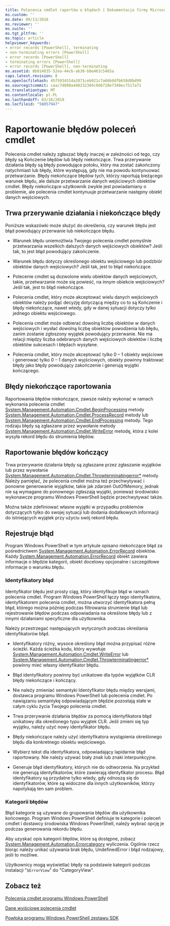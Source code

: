 ```yaml
---
title: Polecenia cmdlet raportów o błędach | Dokumentacja firmy Microsoft
ms.custom: ''
ms.date: 09/13/2016
ms.reviewer: ''
ms.suite: ''
ms.tgt_pltfrm: ''
ms.topic: article
helpviewer_keywords:
- error records [PowerShell], terminating
- non-terminating errors [PowerShell]
- error records [PowerShell]
- terminating errors [PowerShell]
- error records [PowerShell], non-terminating
ms.assetid: 0b014035-52ea-44cb-ab38-bbe463c5465a
caps.latest.revision: 8
ms.openlocfilehash: 45f5934314a2871ceb921c7a66b9dfb658d0bd99
ms.sourcegitcommit: caac7d098a448232304c9d6728e7340ec7517a71
ms.translationtype: MT
ms.contentlocale: pl-PL
ms.lasthandoff: 03/16/2019
ms.locfileid: "58057947"
---
```

# <a name="cmdlet-error-reporting"></a>Raportowanie błędów poleceń cmdlet

Polecenia cmdlet należy zgłaszać błędy inaczej w zależności od tego, czy błędy są Kończenie błędów lub błędy niekończące. Trwa przerywanie działania błędy są błędy powodujące potoku, który ma zostać zakończony natychmiast lub błędy, które występują, gdy nie ma powodu kontynuować przetwarzanie. Błędy niekończące błędów tych, którzy raportują bieżącego warunek błędu, ale dalsze przetwarzanie danych wejściowych obiektów cmdlet. Błędy niekończące użytkownik zwykle jest powiadamiany o problemie, ale polecenia cmdlet kontynuuje przetwarzanie następny obiekt danych wejściowych.

## <a name="terminating-and-nonterminating-errors"></a>Trwa przerywanie działania i niekończące błędy

Poniższe wskazówki może służyć do określenia, czy warunek błędu jest błąd powodujący przerwanie lub niekończące błędu.

- Warunek błędu uniemożliwia Twojego polecenia cmdlet pomyślnie przetwarzania wszelkich dalszych danych wejściowych obiektów? Jeśli tak, to jest błąd powodujący zakończenie.

- Warunek błędu dotyczy określonego obiektu wejściowego lub podzbiór obiektów danych wejściowych? Jeśli tak, jest to błąd niekończące.

- Polecenie cmdlet są dozwolone wielu obiektów danych wejściowych, takie, przetwarzanie może się powieść, na innym obiekcie wejściowych? Jeśli tak, jest to błąd niekończące.

- Polecenia cmdlet, który może akceptować wielu danych wejściowych obiektów należy podjąć decyzję dotyczącą między co to są Kończenie i błędy niekończące, nawet wtedy, gdy w danej sytuacji dotyczy tylko jednego obiektu wejściowego.

- Polecenia cmdlet może odbierać dowolną liczbę obiektów w danych wejściowych i wysłać dowolną liczbę obiektów powodzenia lub błędu, zanim zostanie zgłoszony wyjątek powodujący przerwanie. Nie ma relacji między liczba odebranych danych wejściowych obiektów i liczbę obiektów sukcesach i błędach wysyłane.

- Polecenia cmdlet, który może akceptować tylko 0 – 1 obiekty wejściowe i generować tylko 0 – 1 danych wyjściowych, obiekty powinny traktować błędy jako błędy powodujący zakończenie i generują wyjątki kończącego.

## <a name="reporting-nonterminating-errors"></a>Błędy niekończące raportowania

Raportowania błędów niekończące, zawsze należy wykonać w ramach wykonania polecenia cmdlet [System.Management.Automation.Cmdlet.BeginProcessing](/dotnet/api/System.Management.Automation.Cmdlet.BeginProcessing) metody [ System.Management.Automation.Cmdlet.ProcessRecord](/dotnet/api/System.Management.Automation.Cmdlet.ProcessRecord) metody lub [System.Management.Automation.Cmdlet.EndProcessing](/dotnet/api/System.Management.Automation.Cmdlet.EndProcessing) metody. Tego rodzaju błędy są zgłaszane przez wywołanie metody [System.Management.Automation.Cmdlet.WriteError](/dotnet/api/System.Management.Automation.Cmdlet.WriteError) metodę, która z kolei wysyła rekord błędu do strumienia błędów.

## <a name="reporting-terminating-errors"></a>Raportowanie błędów kończący

Trwa przerywanie działania błędy są zgłaszane przez zgłaszanie wyjątków lub przez wywołanie [System.Management.Automation.Cmdlet.Throwterminatingerror*](/dotnet/api/System.Management.Automation.Cmdlet.ThrowTerminatingError) metody. Należy pamiętać, że polecenia cmdlet można też przechwytywać i ponowne generowanie wyjątków, takie jak zdarzeń OutOfMemory, jednak nie są wymagane do ponownego zgłaszają wyjątki, ponieważ środowisko wykonawcze programu Windows PowerShell będzie przechwytywać także.

Można także zdefiniować własne wyjątki w przypadku problemów dotyczących tylko do swojej sytuacji lub dodania dodatkowych informacji do istniejących wyjątek przy użyciu swój rekord błędu.

## <a name="error-records"></a>Rejestruje błąd

Program Windows PowerShell w tym artykule opisano niekończące błąd za pośrednictwem [System.Management.Automation.ErrorRecord](/dotnet/api/System.Management.Automation.ErrorRecord) obiektów. Każdy [System.Management.Automation.ErrorRecord](/dotnet/api/System.Management.Automation.ErrorRecord) obiekt zawiera informacje o błędzie kategorii, obiekt docelowy opcjonalne i szczegółowe informacje o warunku błędu.

### <a name="error-identifiers"></a>Identyfikatory błąd

Identyfikator błędu jest prosty ciąg, który identyfikuje błąd w ramach polecenia cmdlet. Program Windows PowerShell łączy tego identyfikatora, identyfikatorem polecenia cmdlet, można utworzyć identyfikatora pełną błąd, którego można później podczas filtrowania strumienie błąd lub rejestrowanie błędów podczas odpowiadania na określone błędy lub z innymi działaniami specyficzne dla użytkownika.

Należy przestrzegać następujących wytycznych podczas określania identyfikatorów błąd.

- Identyfikatory różny, wysoce określony błąd można przypisać różne ścieżki. Każda ścieżka kodu, który wywołuje [System.Management.Automation.Cmdlet.WriteError](/dotnet/api/System.Management.Automation.Cmdlet.WriteError) lub [System.Management.Automation.Cmdlet.Throwterminatingerror*](/dotnet/api/System.Management.Automation.Cmdlet.ThrowTerminatingError) powinny mieć własny identyfikator błędu.

- Błąd identyfikatory powinny być unikatowe dla typów wyjątków CLR błędy niekończące i kończący.

- Nie należy zmieniać semantyki Identyfikator błędu między wersjami, dostawca programu Windows PowerShell lub polecenia cmdlet. Po nawiązaniu semantykę odpowiadającym błędzie pozostają stałe w całym cyklu życia Twojego polecenia cmdlet.

- Trwa przerywanie działania błędów za pomocą identyfikatora błąd unikatowy dla określonego typu wyjątek CLR. Jeśli zmieni się typ wyjątku, należy użyć nowy identyfikator błędu.

- Błędy niekończące należy użyć identyfikatora wystąpienia określonego błędu dla konkretnego obiektu wejściowego.

- Wybierz tekst dla identyfikatora, odpowiadający lapidarnie błąd raportowany. Nie należy używać biały znak lub znaki interpunkcyjne.

- Generuje błąd identyfikatory, których nie do odtworzenia. Na przykład nie generują identyfikatorów, które zawierają identyfikator procesu. Błąd identyfikatory są przydatne tylko wtedy, gdy odnoszą się do identyfikatorów, które są widoczne dla innych użytkowników, którzy napotykają ten sam problem.

### <a name="error-categories"></a>Kategorii błędów

Błąd kategorie są używane do grupowania błędów dla użytkownika końcowego. Program Windows PowerShell definiuje te kategorie i poleceń cmdlet i dostawcy środowiska Windows PowerShell, należy wybrać opcję je podczas generowania rekordu błędu.

Aby uzyskać opis kategorii błędów, które są dostępne, zobacz [System.Management.Automation.Errorcategory](/dotnet/api/System.Management.Automation.ErrorCategory) wyliczenia. Ogólnie rzecz biorąc należy unikać używania brak błędu, UndefinedError i błąd rodzajowy, jeśli to możliwe.

Użytkownicy mogą wyświetlać błędy na podstawie kategorii podczas instalacji "`$ErrorView`" do "CategoryView".

## <a name="see-also"></a>Zobacz też

[Polecenia cmdlet programu Windows PowerShell](./cmdlet-overview.md)

[Dane wyjściowe polecenia cmdlet](./types-of-cmdlet-output.md)

[Powłoka programu Windows PowerShell zestawu SDK](../windows-powershell-reference.md)

